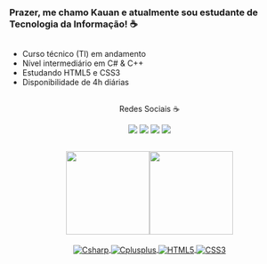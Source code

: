 ### Prazer, me chamo Kauan e atualmente sou estudante de Tecnologia da Informação! ☕
##

- Curso técnico (TI) em andamento
- Nível intermediário em C# & C++
- Estudando HTML5 e CSS3
- Disponibilidade de 4h diárias

##

  <div align="center"> 
  
  Redes Sociais ☕
  
  <a href = "mailto:kauan.g.apolinario@gmail.com"><img src="https://img.shields.io/badge/Gmail-D14836?style=for-the-badge&logo=gmail&logoColor=white" target="_blank"></a>
     <a href="https://t.me/KauanApolinario" target="_blank"><img src="https://img.shields.io/badge/Telegram-2CA5E0?style=for-the-badge&logo=telegram&logoColor=white" target="_blank"></a> 
  <a href="https://www.linkedin.com/in/kauan-g-apolinario-950628226/" target="_blank"><img src="https://img.shields.io/badge/-LinkedIn-%230077B5?style=for-the-badge&logo=linkedin&logoColor=white" target="_blank"></a> 
  <a href="https://www.youtube.com/channel/UCUYYhNyLF53iy7UhtakdeRQ" target="_blank"><img src="https://img.shields.io/badge/YouTube-FF0000?style=for-the-badge&logo=youtube&logoColor=white" target="_blank"></a>
  
</div>

##

<div align="center">
  <a href="https://github.com/KauanApolinario">
  <img height="150em" src="https://github-readme-stats.vercel.app/api?username=KauanApolinario&show_icons=true&theme=onedark&include_all_commits=true&count_private=true"/><img height="150em" src="https://github-readme-stats.vercel.app/api/top-langs/?username=KauanApolinario&layout=compact&langs_count=7&theme=onedark"/>
</div>

  
  
<div style="display: inline_block" div align="center"><br>
  
  <img align="center" alt="Csharp" src="https://img.shields.io/badge/C%23-239120?style=for-the-badge&logo=c-sharp&logoColor=white"/>
  
  <img align="center" alt="Cplusplus" src="https://img.shields.io/badge/C%2B%2B-00599C?style=for-the-badge&logo=c%2B%2B&logoColor=white"/>
  
  <img align="center" alt="HTML5" src="https://img.shields.io/badge/HTML5-E34F26?style=for-the-badge&logo=html5&logoColor=white"/>
  
  <img align="center" alt="CSS3" src="https://img.shields.io/badge/CSS3-1572B6?style=for-the-badge&logo=css3&logoColor=white"/>
</div>
  
 
  

  
  
